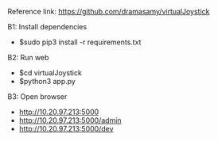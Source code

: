 
Reference link: https://github.com/dramasamy/virtualJoystick

B1: Install dependencies
- $sudo pip3 install  -r requirements.txt

B2: Run web
- $cd virtualJoystick
- $python3 app.py

B3: Open browser
- http://10.20.97.213:5000
- http://10.20.97.213:5000/admin
- http://10.20.97.213:5000/dev